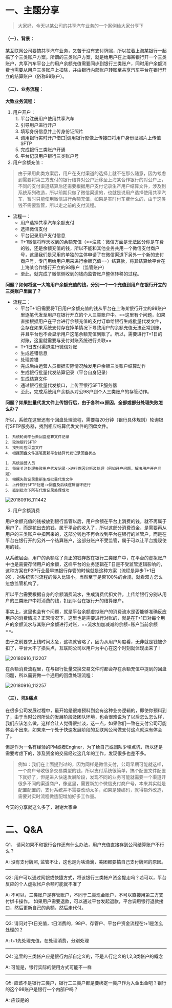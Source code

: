 # 一、主题分享
> 大家好，今天以某公司的共享汽车业务的一个案例给大家分享下

#### （一）、背景：
某互联网公司要搞共享汽车业务，又苦于没有支付牌照，所以拉着上海某银行一起搞了个三类账户方案。所谓的三类账户方案，就是给用户在上海某银行开一个三类账户，共享汽车平台上的用户余额充值需要同步到银行三类账户，同时用户余额消费也需要从用户三类账户上扣除，并由银行内部账户转账至共享汽车平台在银行开立的结算账户（俗称98账户）。

#### （二）、业务流程：
**大致业务流程：**
1. 用户开户：
    1. 平台注册用户使用共享汽车
    2. 引导用户进行开户
    3. 填写身份信息并上传身份证照片
    4. 调用银行实时开户借口|调用银行影像上传接口将用户身份证照片上传值SFTP
    5. 完成银行三类账户开通
    6. 平台记录用户银行三类账户号
2. 用户余额充值：
> 由于采用此类方案后，用户在支付渠道的选择上就不在那么随意，因为考虑到需要将第三方支付的银行结算对公户迁移至上海某合作银行的对公户上，不同的支付渠道结算后还需要根据用户支付记录生产用户结算文件，涉及到系统系列改造，所以前期只做了微信渠道的，也就是说用户选择使用共享汽车，暂时只能使用微信进行余额充值，如果是实时付车费什么的，由于这类钱不需要监管，所以走之前的支付流程。

- 流程一：
    - 用户选择共享汽车余额支付
    - 选择微信支付
    - 平台记录用户支付信息
    - T+1微信将昨天收到的余额充值（==注意：微信方面是无法区分你是车费的钱，还是余额充值的钱，所以不能和其他业务共用一个微信支付商户号，这里我们是采用的单独的主体申请了在微信渠道下另外一个新的支付商户号，专门用给用户用来进行余额充值==）结算款，将其结算给平台在上海某合作银行开立的98账户（监管账户）
    - 至此，就完成了微信侧收到的钱向监管账户整体转移的过程。 <br>
    
**问题？如何将这一大笔用户余额充值的钱，分别一个一个充值到用户在银行开立的三类账户里面了？**

- 流程二：
    - 平台T+1日需要将T日用户余额充值的钱从平台在上海某银行开立的98账户里逐笔代发至用户在银行开立的个人三类账户中。==这里有个问题，如果直接根据用户在平台进行余额充值的支付订单给银行生成批量代发文件，会存在如果系统支付存在掉单情况下导致用户的余额充值无法正常到账，并且平台也不会显示用户这笔余额充值到账了。所以，需要进行T+1日的对账，这里就需要与支付对账系统进行关联==
    - T+1日支付渠道进行微信对账
    - 生成差错信息
    - 处理差错
    - 完成后由运营人员根据实际情况触发用户余额三类账户结算动作
    - 生成银行批量代发结算记录（平台自身记录）
    - 生成结算文件
    - 通过银行批量代发接口，上传至银行SFTP服务器
    - 至此，完成系统用户余额从对公98户到个人三类账户的存管动作。
    
**问题？如果批量代发文件上传银行后，由于各种xx原因，全部或部分处理失败怎么办？**

所以，系统在这里还有个回盘处理流程，需要每20分钟（银行具体规则）轮询银行SFTP服务器，找到相应结算代发文件的回盘文件。

    1. 系统轮询平台未回盘结算文件记录
    2. 轮询银行SFTP
    3. 找到对应回盘文件
    4. 根据回盘文件逐笔更新平台结算代发记录回盘状态
    
    1. 系统运营人员
    2. 每日关注处理失败用户代发记录->进行原因分析及处理（例如开户问题，解决用户开户问题）
    3. 根据失败记录重新生成批量代发文件
    4. 上传银行SFTP处理->回盘及后续逻辑循环进行
    5. 直到批次下所有代发记录处理成功
    
![20180916_111442](http://static.cocolian.org/img/20180916_111442.png)

3. 用户余额消费

用户余额充值的钱被放到银行监管以后，用户余额在平台上消费的钱，就不再属于用户了，而是花出去的钱，属于平台的收入了，所以这部分消费资金，是需要再从用户的三类账户中扣回来的，这部分钱也不再会收到平台在银行的监管户，而是在平台在银行开的另外一个结算账户，这部分账户不受监管，属于可以让平台提现使用的钱。 <br>

从系统层面，用户的余额除了真正的钱存放在银行三类账户中，在平台的虚拟账户中也是需要存储用户的余额，这样平台的业务逻辑在T日是不受监管逻辑影响的，这种方案在P2P行业最早搞银行存管的时候就是这种方案（流程是异步T+1日的），对系统实时流程的侵入比较小，当然至于是否100%的合规，就看双方怎么忽悠监管机构了。<br>

所以平台需要根据自身的余额消费流水，生成消费代扣文件，上传给银行分别从用户的三类账户中将消费的钱，扣到平台在银行开的结算账户。<br>

事实上，这里也会有个问题，就是平台余额虚拟账户的消费流水是否能够准确反应用户的消费情况？正常情况下，这里也是需要进行对账的，就是在T+1日对每个用户的余额流水与其账户余额进行对账，==流水加加减减的余额=账户当前余额==。<br>

由于之前要求上线时间太急，这块就省略了，因为从用户角度看，无非就是钱被少扣了，平台大不了损失点，互联网公司以用户为中心在这个时刻就体现出来了！<br>

![20180916_112207](http://static.cocolian.org/img/20180916_112207.png)

在余额消费流程里，在与银行批量交换交易文件时都会存在余额充值中提到的回盘问题，所以需要做一个通用的回盘处理流程：<br>

![20180916_112257](http://static.cocolian.org/img/20180916_112257.png)

#### （三）、坑&痛点

在很多公司发展过程中，最开始是很难预料到会有这种业务逻辑的，即使你预料到了，由于当时公司所处的发展阶段及团队环境，也会很难说为了以后怎么怎么样，我们应该怎么做，这样会让人觉得很扯淡，这一点，如果你们一致在支付公司可能体会不出来，如果来一个处于快速发展阶段的互联网公司做支付这点就深有体会了。<br>

但是作为一名有经验的PM或者Enginer，为了给自己或团队少埋点坑，所以还是需要考虑下的，涉及资金的交易经过这几年的工作，发现很多也差不多。<br>

> 例如：我们在上面提到过的，因为同样是微信支付，公司早期可能就这样，一个商户号收很多交易类型的钱，所以支付系统很简单，搞个配置文件配置下就好了，但是进入快速发展阶段，发现不同的业务可能就需要一个渠道开很多不同的渠道商户，像这里，需要新加个微信支付商户号，本来其实就是配置配置的，支付系统并不需要改动太多，如果是硬编码，就得额外改造，需要对实时流程做适配增加好多工作量。

今天的分享就这么多了，谢谢大家😁

# 二、Q&A
Q1、 请问如果不和银行合作还有什么办法，用户充值直接存到公司结算账户不行么？<br>

A: 没有支付牌照, 监管不让，这也是为啥滴滴，美团都要搞自己支付牌照的原因。

---

Q2: 用户可以通过网银或快捷方式，将该银行三类帐户资金提走吗？若可以，平台反应的个人虚拟帐户余额可能就不准了<br>

A: 不可以，三类账户是存管账户，不同于二类现金账户，不可以直接用第三方支付绑卡操作。 如果用户需要退款，可以通过平台发起退款，平台调用银行退款接口，然后更新自己的余额，然后走代付。

---

Q3: 请问对于t日充值，t日消费的，98户、存管户、平台户资金流程在t+1是怎么处理的？<br>

A: t+1先处理充值，在处理消费，分别处理

---
Q4: 这里的三类帐户应是银行内部自定义的，不是人行定义的1,2,3类帐户的概念<br>

A: 可能是，银行实际的使用方式可能不一样

---
Q5: 应该不是银行三类户，银行二三类户都是要绑定一类户作为入金出金吧？银行的这个98账户是银行一个内部户吗？<br>

A: 应该是的